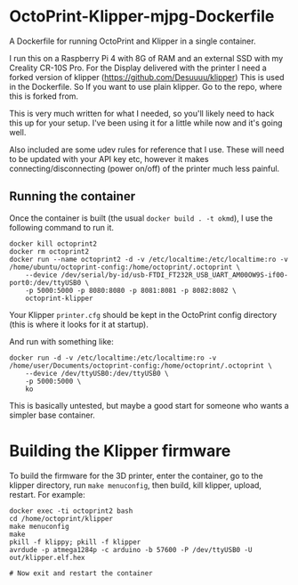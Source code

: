 # OctoPrint-Klipper-mjpg-Dockerfile
A Dockerfile for running OctoPrint and Klipper in a single container.

I run this on a Raspberry Pi 4 with 8G of RAM and an external SSD with my Creality CR-10S Pro.
For the Display delivered with the printer I need a forked version of klipper (https://github.com/Desuuuu/klipper)
This is used in the Dockerfile. So If you want to use plain klipper. Go to the repo, where this is forked from.

This is very much written for what I needed, so you'll likely need to hack this up for your setup. I've been using it for a little while now and it's going well.

Also included are some udev rules for reference that I use. These will need to be updated with your API key etc, however it makes connecting/disconnecting (power on/off) of the printer much less painful.

## Running the container

Once the container is built (the usual `docker build . -t okmd`), I use the following command to run it.

```
docker kill octoprint2
docker rm octoprint2
docker run --name octoprint2 -d -v /etc/localtime:/etc/localtime:ro -v /home/ubuntu/octoprint-config:/home/octoprint/.octoprint \
    --device /dev/serial/by-id/usb-FTDI_FT232R_USB_UART_AM00OW9S-if00-port0:/dev/ttyUSB0 \
    -p 5000:5000 -p 8080:8080 -p 8081:8081 -p 8082:8082 \
    octoprint-klipper
```

Your Klipper `printer.cfg` should be kept in the OctoPrint config directory (this is where it looks for it at startup).


And run with something like:
```
docker run -d -v /etc/localtime:/etc/localtime:ro -v /home/user/Documents/octoprint-config:/home/octoprint/.octoprint \
    --device /dev/ttyUSB0:/dev/ttyUSB0 \
    -p 5000:5000 \
    ko
```

This is basically untested, but maybe a good start for someone who wants a simpler base container.

# Building the Klipper firmware

To build the firmware for the 3D printer, enter the container, go to the klipper directory, run `make menuconfig`, then build, kill klipper, upload, restart. For example:
```
docker exec -ti octoprint2 bash
cd /home/octoprint/klipper
make menuconfig
make
pkill -f klippy; pkill -f klipper
avrdude -p atmega1284p -c arduino -b 57600 -P /dev/ttyUSB0 -U out/klipper.elf.hex

# Now exit and restart the container
```

